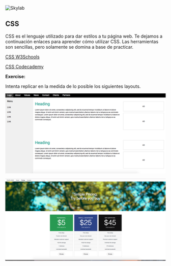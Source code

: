 <img src="http://www.skylabcoders.com/images/403/default.png" alt="Skylab" style="width:200px;height:45px;">

## CSS

CSS es el lenguaje utilizado para dar estilos a tu página web. Te dejamos a continuación enlaces para aprender cómo utilizar CSS. 
Las herramientas son sencillas, pero solamente se domina a base de practicar. 

[CSS W3Schools](https://www.w3schools.com/css/exercise.asp)

[CSS Codecademy](https://www.codecademy.com/learn/learn-css)

**Exercise:**

Intenta replicar en la medida de lo posible los siguientes layouts.

![](img/tema6-1.png)

![](img/tema6-2.png)